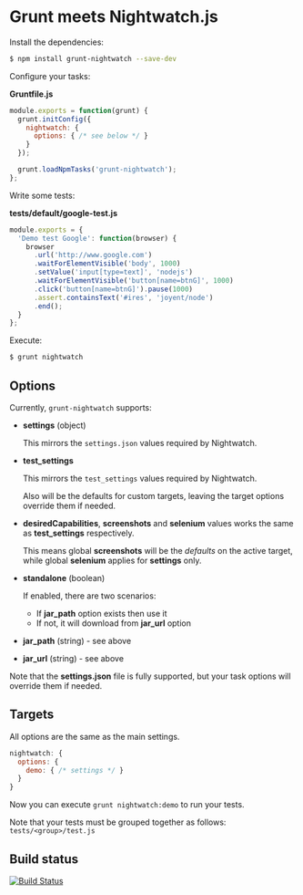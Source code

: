 # Grunt meets Nightwatch.js

Install the dependencies:

```bash
$ npm install grunt-nightwatch --save-dev
```

Configure your tasks:

**Gruntfile.js**

```javascript
module.exports = function(grunt) {
  grunt.initConfig({
    nightwatch: {
      options: { /* see below */ }
    }
  });

  grunt.loadNpmTasks('grunt-nightwatch');
};
```

Write some tests:

**tests/default/google-test.js**

```javascript
module.exports = {
  'Demo test Google': function(browser) {
    browser
      .url('http://www.google.com')
      .waitForElementVisible('body', 1000)
      .setValue('input[type=text]', 'nodejs')
      .waitForElementVisible('button[name=btnG]', 1000)
      .click('button[name=btnG]').pause(1000)
      .assert.containsText('#ires', 'joyent/node')
      .end();
  }
};
```

Execute:

```bash
$ grunt nightwatch
```

## Options

Currently, `grunt-nightwatch` supports:

* **settings** (object)

  This mirrors the `settings.json` values required by Nightwatch.

* **test_settings**

  This mirrors the `test_settings` values required by Nightwatch.

  Also will be the defaults for custom targets, leaving the target options override them if needed.

* **desiredCapabilities**, **screenshots** and **selenium** values works the same as **test_settings** respectively.

  This means global **screenshots** will be the _defaults_ on the active target, while global **selenium** applies for **settings** only.

* **standalone** (boolean)

  If enabled, there are two scenarios:

  * If **jar_path** option exists then use it
  * If not, it will download from **jar_url** option

* **jar_path** (string) - see above

* **jar_url** (string)  - see above

Note that the **settings.json** file is fully supported, but your task options will override them if needed.

## Targets

All options are the same as the main settings.

```javascript
nightwatch: {
  options: {
    demo: { /* settings */ }
  }
}
```

Now you can execute `grunt nightwatch:demo` to run your tests.

Note that your tests must be grouped together as follows: `tests/<group>/test.js`

## Build status

[![Build Status](https://travis-ci.org/pateketrueke/grunt-nightwatch.png?branch=master)](https://travis-ci.org/pateketrueke/grunt-nightwatch)
